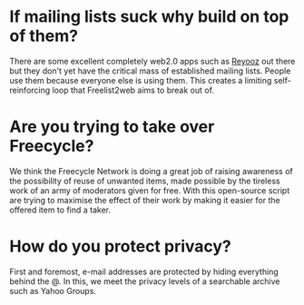 # If mailing lists suck why build on top of them? #
There are some excellent completely web2.0 apps such as [Reyooz](http://reyooz.com) out there but they don't yet have the critical mass of established mailing lists.  People use them because everyone else is using them.  This creates a limiting self-reinforcing loop that Freelist2web aims to break out of.

# Are you trying to take over Freecycle? #
We think the Freecycle Network is doing a great job of raising awareness of the possibility of reuse of unwanted items, made possible by the tireless work of an army of moderators given for free. With this open-source script are trying to maximise the effect of their work by making it easier for the offered item to find a taker.

# How do you protect privacy? #
First and foremost, e-mail addresses are protected by hiding everything behind the @.  In this, we meet the privacy levels of a searchable archive such as Yahoo Groups.